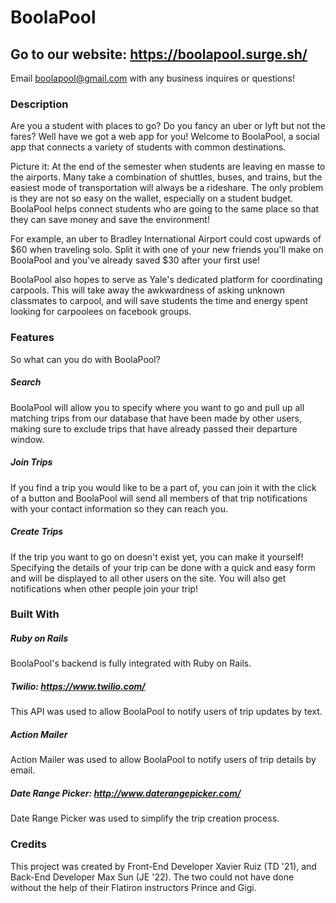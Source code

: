 # BoolaPool

## Go to our website: https://boolapool.surge.sh/

Email boolapool@gmail.com with any business inquires or questions!

### Description
Are you a student with places to go? Do you fancy an uber or lyft but not the fares? Well have we got a web app for you!
Welcome to BoolaPool, a social app that connects a variety of students with common destinations.

Picture it: At the end of the semester when students are leaving en masse to the airports. Many take a combination of shuttles, buses, and trains, but the easiest mode of transportation will always be a rideshare. The only problem is they are not so easy on the wallet, especially on a student budget. BoolaPool helps connect students who are going to the same place so that they can save money and save the environment! 

For example, an uber to Bradley International Airport could cost upwards of $60 when traveling solo. Split it with one of your new friends you'll make on BoolaPool and you've already saved $30 after your first use!

BoolaPool also hopes to serve as Yale's dedicated platform for coordinating carpools. This will take away the awkwardness of asking unknown classmates to carpool, and will save students the time and energy spent looking for carpoolees on facebook groups.

### Features
So what can you do with BoolaPool?
##### Search
BoolaPool will allow you to specify where you want to go and pull up all matching trips from our database that have been made by other users, making sure to exclude trips that have already passed their departure window.

##### Join Trips
If you find a trip you would like to be a part of, you can join it with the click of a button and BoolaPool will send all members of that trip notifications with your contact information so they can reach you.

##### Create Trips
If the trip you want to go on doesn't exist yet, you can make it yourself! Specifying the details of your trip can be done with a quick and easy form and will be displayed to all other users on the site. You will also get notifications when other people join your trip!

### Built With
##### Ruby on Rails
BoolaPool's backend is fully integrated with Ruby on Rails.

##### Twilio: https://www.twilio.com/
This API was used to allow BoolaPool to notify users of trip updates by text.

##### Action Mailer
Action Mailer was used to allow BoolaPool to notify users of trip details by email.

##### Date Range Picker: http://www.daterangepicker.com/
Date Range Picker was used to simplify the trip creation process.

### Credits
This project was created by Front-End Developer Xavier Ruiz (TD '21), and Back-End Developer Max Sun (JE '22). The two could not have done without the help of their Flatiron instructors Prince and Gigi.
